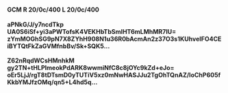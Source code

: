 #### GCM R 20/0c/400 L 20/0c/400
**aPNkG/J/y7ncdTkp**<br/>**UA0S6iSf+yi3aPWTofsK4VEKHbTbSmIHT6mLMhMR7IU=**<br/>**zYmMOGhSG9pN7X8ZYhH908N1u36R0bAcmAn2z37O3s1KUhveIFO4CEiBYTQtFkZaGVMfnbBv/Sk+SQK5...**<br/><br/>
**Z62nRqdWCsHMnhkM**<br/>**gy2TN+tHLPlmeokPdARK8wwmiNfC8c8jOYc9kZd+eJo=**<br/>**oEr5LjJ/rgT8tDTsmD0yTUTiV5xz0mNwHASJJu2TgOhTQnAZ/loChP605fKkbYMJfzOMq/qn5+L4hd5q...**